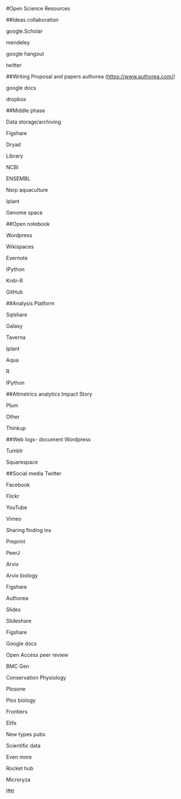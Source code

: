 #Open Science Resources



##Ideas collaboration

google.Scholar

mendeley

google hangout

twitter


##Writing Proposal and papers
authorea (https://www.authorea.com/)

google docs

dropbox

##Middle phase

Data storage/archiving

Figshare

Dryad

Library

NCBI

ENSEMBL

Nsrp aquaculture

Iplant

Genome space


##Open notebook

Wordpress

Wikispaces

Evernote

IPython

Knitr-R

GitHub

##Analysis Platform

Sqlshare

Galaxy

Taverna

Iplant

Aqua

R

IPython


##Altmetrics analytics
Impact Story

Plum

Other

Thinkup

##Web logs- document
Wordpress

Tumblr

Squarespace

##Social media
Twitter

Facebook

Flickr

YouTube

Vimeo



Sharing finding ins

Preprint

PeerJ

Arvix

Arvix biology

Figshare

Authorea


Slides

Slideshare

Figshare

Google docs


Open Access peer review

BMC Gen

Conservation Physiology

Plosone

Plos biology

Frontiers

Elife

New types pubs

Scientific data

Even more

Rocket hub

Microryza

Ifttt
